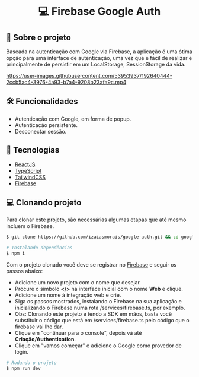 <h1 align='center'>
   💻 Firebase Google Auth
</h1>

## 📃 Sobre o projeto

Baseada na autenticação com Google via Firebase, a aplicação é uma ótima opção para uma interface de autenticação, uma vez que é fácil de realizar e principalmente de persistir em um LocalStorage, SessionStorage da vida.

https://user-images.githubusercontent.com/53953937/192640444-2ccb5ac4-3976-4a93-b7a4-9208b23afa9c.mp4

## 🛠 Funcionalidades

- Autenticação com Google, em forma de popup.
- Autenticação persistente.
- Desconectar sessão.

## 🚀 Tecnologias

- [ReactJS](https://reactjs.org/)
- [TypeScript](https://www.typescriptlang.org/)
- [TailwindCSS](https://tailwindcss.com/)
- [Firebase](https://firebase.google.com/)

## 💻 Clonando projeto

Para clonar este projeto, são necessárias algumas etapas que até mesmo incluem o Firebase.
```bash
$ git clone https://github.com/izaiasmorais/google-auth.git && cd google-auth
```

```bash
# Instalando dependências
$ npm i
```

Com o projeto clonado você deve se registrar no [Firebase](https://console.firebase.google.com/u/0/) e seguir os passos abaixo:
- Adicione um novo projeto com o nome que desejar.
- Procure o símbolo **</>** na interface inicial com o nome **Web** e clique.
- Adicione um nome à integração web e crie.
- Siga os passos mostrados, instalando o Firebase na sua aplicação e inicializando o Firebase numa rota /services/firebase.ts, por exemplo.
- Obs: Clonando este projeto e tendo a SDK em mãos, basta você substituir o código que está em /services/firebase.ts pelo código que o firebase vai lhe dar.
- Clique em "continuar para o console", depois vá até **Criação/Authentication**.
- Clique em "vamos começar" e adicione o Google como provedor de login.

```bash
# Rodando o projeto
$ npm run dev

```
